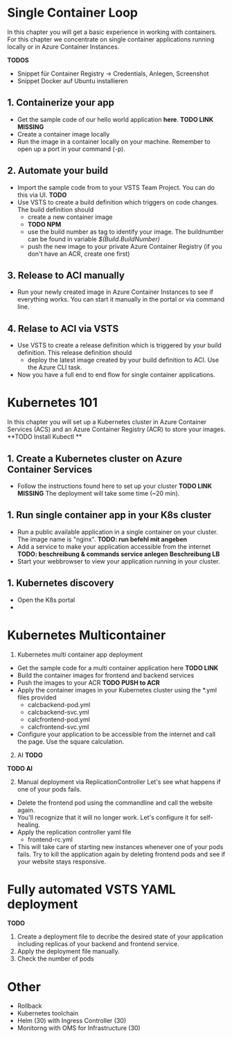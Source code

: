 # Single Container Loop 
In this chapter you will get a basic experience in working with containers. For this chapter we concentrate on single container applications running locally or in Azure Container Instances.

**TODOS**
- Snippet für Container Registry -> Credentials, Anlegen, Screenshot
- Snippet Docker auf Ubuntu installieren


## 1. Containerize your app 
- Get the sample code of our hello world application **here**. **TODO LINK MISSING**
- Create a container image locally
- Run the image in a container locally on your machine. Remember to open up a port in your command (-p).

## 2. Automate your build 
- Import the sample code from to your VSTS Team Project. You can do this via UI. **TODO**
- Use VSTS to create a build definition which triggers on code changes. The build definition should 
    - create a new container image 
    - **TODO NPM**
    - use the build number as tag to identify your image. The buildnumber can be found in variable *$(Build.BuildNumber)* 
    - push the new image to your private Azure Container Registry (if you don't have an ACR, create one first)

## 3. Release to ACI manually
- Run your newly created image in Azure Container Instances to see if everything works. You can start it manually in the portal or via command line.


## 4. Relase to ACI via VSTS
- Use VSTS to create a release definition which is triggered by your build definition. This release definition should
    - deploy the latest image created by your build definition to ACI. Use the Azure CLI 
    task.
- Now you have a full end to end flow for single container applications.




# Kubernetes 101 
In this chapter you will set up a Kubernetes cluster in Azure Container Services (ACS) and an Azure Container Registry (ACR) to store your images.
**TODO Install Kubectl **
## 1. Create a Kubernetes cluster on Azure Container Services 
- Follow the instructions found here to set up your cluster **TODO LINK MISSING**
The deployment will take some time (~20 min). 

## 1. Run single container app in your K8s cluster
- Run a public available application in a single container on your cluster. The image name is "nginx".
**TODO: run befehl mit angeben** 
- Add a service to make your application accessible from the internet
**TODO: beschreibung & commands service anlegen**
**Beschreibung LB**
- Start your webbrowser to view your application running in your cluster.

## 1. Kubernetes discovery
- Open the K8s portal
- 

# Kubernetes Multicontainer 
1. Kubernetes multi container app deployment 
- Get the sample code for a multi container application here **TODO LINK**
- Build the container images for frontend and backend services 
- Push the images to your ACR **TODO PUSH to ACR**
- Apply the container images in your Kubernetes cluster using the *.yml files provided 
    - calcbackend-pod.yml
    - calcbackend-svc.yml
    - calcfrontend-pod.yml
    - calcfrontend-svc.yml
- Configure your application to be accessible from the internet and call the page. Use the square calculation.

2. AI **TODO**

**TODO AI**

2. Manual deployment via ReplicationController 
Let's see what happens if one of your pods fails.
- Delete the frontend pod using the commandline and call the website again. 
- You'll recognize that it will no longer work.
Let's configure it for self-healing.
- Apply the replication controller yaml file
    - frontend-rc.yml
- This will take care of starting new instances whenever one of your pods fails. Try to kill the application again by deleting frontend pods and see if your website stays responsive.



# Fully automated VSTS YAML deployment
**TODO**
1. Create a deployment file to decribe the desired state of your application including replicas of your backend and frontend service.
1. Apply the deployment file manually.
1. Check the number of pods 


# Other
- Rollback
- Kubernetes toolchain ​
- Helm (30) with Ingress Controller (30)​
- Monitorng with OMS for Infrastructure (30)​
​
​
​
​
​